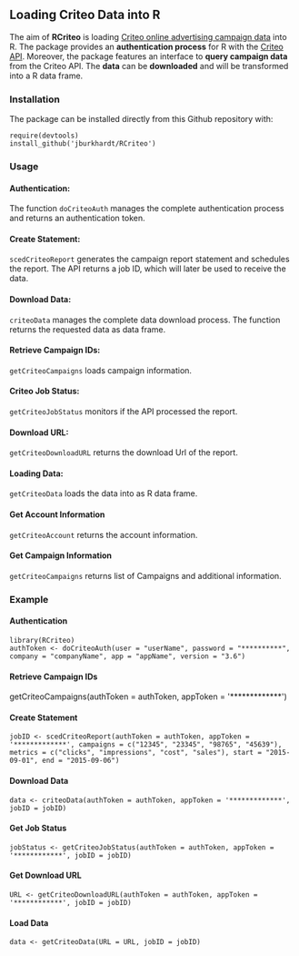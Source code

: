 ## Loading Criteo Data into R ##

The aim of **RCriteo** is loading [Criteo online advertising campaign data](http://www.criteo.com/) into R.
The package provides an **authentication process** for R with the [Criteo API](http://kb.criteo.com/advertising/content/5/27/en/api.html).
Moreover, the package features an interface to **query campaign data** from the Criteo API.
The **data** can be **downloaded** and will be transformed into a R data frame.

### Installation ###

The package can be installed directly from this Github repository with:

`require(devtools)`  
`install_github('jburkhardt/RCriteo')`

### Usage ###

#### Authentication: ####

The function `doCriteoAuth` manages the complete authentication process and returns an authentication token.

#### Create Statement: ####

`scedCriteoReport` generates the campaign report statement and schedules the report.
The API returns a job ID, which will later be used to receive the data.

#### Download Data: ####

`criteoData` manages the complete data download process. The function returns the requested data as data frame.

#### Retrieve Campaign IDs: ####

`getCriteoCampaigns` loads campaign information.

#### Criteo Job Status: ####

`getCriteoJobStatus` monitors if the API processed the report.

#### Download URL: ####

`getCriteoDownloadURL` returns the download Url of the report.

#### Loading Data: ####

`getCriteoData` loads the data into as R data frame.

#### Get Account Information ####

`getCriteoAccount` returns the account information.

#### Get Campaign Information ####

`getCriteoCampaigns` returns list of Campaigns and additional information.

### Example ###

#### Authentication ####
`library(RCriteo)`  
`authToken <- doCriteoAuth(user = "userName",
                            password = "**********",
                            company = "companyName",
                            app = "appName",
                            version = "3.6")`
#### Retrieve Campaign IDs ####
getCriteoCampaigns(authToken = authToken,
                      appToken = '*************')
#### Create Statement ####
`jobID <- scedCriteoReport(authToken = authToken,
                      appToken = '*************',
                      campaigns = c("12345", "23345", "98765", "45639"),
                      metrics = c("clicks", "impressions", "cost", "sales"),
                      start = "2015-09-01",
                      end = "2015-09-06")`
#### Download Data ####
`data <- criteoData(authToken = authToken,
                    appToken = '*************',
                    jobID = jobID)`
#### Get Job Status ####
`jobStatus <- getCriteoJobStatus(authToken = authToken,
                            appToken = '************',
                            jobID = jobID)`
#### Get Download URL ####
`URL <- getCriteoDownloadURL(authToken = authToken,
                              appToken = '************',
                              jobID = jobID)`
#### Load Data ####
`data <- getCriteoData(URL = URL,
                        jobID = jobID)`